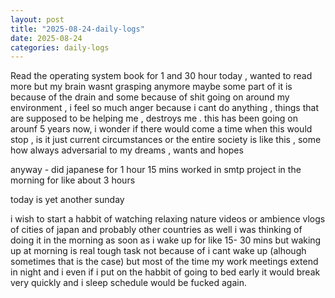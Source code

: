 ```yaml
---
layout: post
title: "2025-08-24-daily-logs"
date: 2025-08-24
categories: daily-logs
---
```



Read the operating system book for 1 and 30 hour today , wanted to read more but my brain wasnt grasping anymore maybe some part of it is because of the drain and some because of shit going on around my environment ,  i feel so much anger because i cant do anything , things that are supposed to be helping me , destroys me . this has been going on arounf 5 years now, i wonder if there would come a time when this would stop , is it just current circumstances or the entire society is like this , some how always adversarial to my dreams , wants and hopes

  anyway  - did japanese for 1 hour 15 mins
worked in smtp project in the morning for like about 3 hours

today is yet another sunday 

i wish to start a habbit of watching relaxing nature videos or ambience vlogs of cities of japan and probably other countries as well
i was thinking of doing it in the morning as soon as i wake up for like 15- 30 mins
but waking up at morning is real tough task not because of i cant wake up (alhough sometimes that is the case) but most of the time my work meetings extend in night and i even if i put on the habbit of going to bed early it would break very quickly and i sleep schedule would be fucked again.